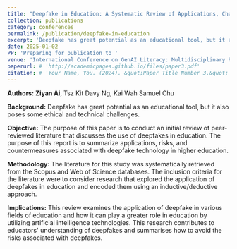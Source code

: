 ```yaml
---
title: "Deepfake in Education: A Systematic Review of Applications, Challenges, and Ethical Implications"
collection: publications
category: conferences
permalink: /publication/deepfake-in-education
excerpt: 'Deepfake has great potential as an educational tool, but it also poses some ethical and technical challenges.'
date: 2025-01-02
PP: 'Preparing for publication to '
venue: 'International Conference on GenAI Literacy: Multidisciplinary Research and Practice in the Age of GenAI'
paperurl: # 'http://academicpages.github.io/files/paper3.pdf'
citation: # 'Your Name, You. (2024). &quot;Paper Title Number 3.&quot; <i>GitHub Journal of Bugs</i>. 1(3).'
---
```





**Authors:** **Ziyan Ai**, Tsz Kit Davy Ng, Kai Wah Samuel Chu

**Background:** Deepfake has great potential as an educational tool, but it also poses some ethical and technical challenges.

**Objective:** The purpose of this paper is to conduct an initial review of peer-reviewed literature that discusses the use of deepfakes in education. The purpose of this report is to summarize applications, risks, and countermeasures associated with deepfake technology in higher education.

**Methodology:** The literature for this study was systematically retrieved from the Scopus and Web of Science databases. The inclusion criteria for the literature were to consider research that explored the application of deepfakes in education and encoded them using an inductive/deductive approach.

**Implications:** This review examines the application of deepfake in various fields of education and how it can play a greater role in education by utilizing artificial intelligence technologies. This research contributes to educators' understanding of deepfakes and summarises how to avoid the risks associated with deepfakes. 
